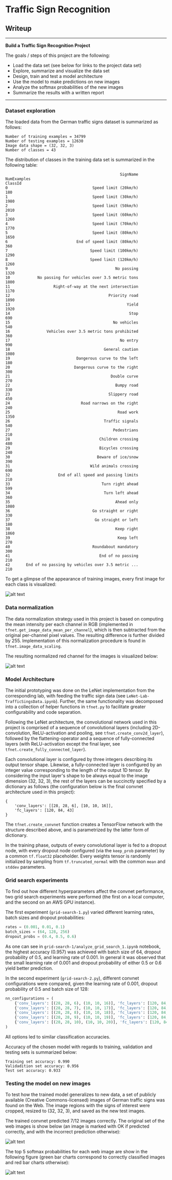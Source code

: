 # **Traffic Sign Recognition**

## Writeup

---

**Build a Traffic Sign Recognition Project**

The goals / steps of this project are the following:
* Load the data set (see below for links to the project data set)
* Explore, summarize and visualize the data set
* Design, train and test a model architecture
* Use the model to make predictions on new images
* Analyze the softmax probabilities of the new images
* Summarize the results with a written report


[//]: # (Image References)

[TrainImages]: ./demo-images/train_images.png "Training images"

[NormTrainImages]: ./demo-images/normalized_images.png "Normalized training images (red channel)"

[WebImagesPredict]: ./demo-images/web_images_prediction.png "Web images and their predictions"

[WebImagesProbab]: ./demo-images/web_images_probab.png "Softmax probabilities of web images' predictions"

---

### Dataset exploration

The loaded data from the German traffic signs dataset is summarized as follows:

```
Number of training examples = 34799
Number of testing examples = 12630
Image data shape = (32, 32, 3)
Number of classes = 43
```

The distribution of classes in the training data set is summarized in the following table:

```
                                                  SignName  NumExamples
ClassId
0                                     Speed limit (20km/h)          180
1                                     Speed limit (30km/h)         1980
2                                     Speed limit (50km/h)         2010
3                                     Speed limit (60km/h)         1260
4                                     Speed limit (70km/h)         1770
5                                     Speed limit (80km/h)         1650
6                              End of speed limit (80km/h)          360
7                                    Speed limit (100km/h)         1290
8                                    Speed limit (120km/h)         1260
9                                               No passing         1320
10            No passing for vehicles over 3.5 metric tons         1800
11                   Right-of-way at the next intersection         1170
12                                           Priority road         1890
13                                                   Yield         1920
14                                                    Stop          690
15                                             No vehicles          540
16                Vehicles over 3.5 metric tons prohibited          360
17                                                No entry          990
18                                         General caution         1080
19                             Dangerous curve to the left          180
20                            Dangerous curve to the right          300
21                                            Double curve          270
22                                              Bumpy road          330
23                                           Slippery road          450
24                               Road narrows on the right          240
25                                               Road work         1350
26                                         Traffic signals          540
27                                             Pedestrians          210
28                                       Children crossing          480
29                                       Bicycles crossing          240
30                                      Beware of ice/snow          390
31                                   Wild animals crossing          690
32                     End of all speed and passing limits          210
33                                        Turn right ahead          599
34                                         Turn left ahead          360
35                                              Ahead only         1080
36                                    Go straight or right          330
37                                     Go straight or left          180
38                                              Keep right         1860
39                                               Keep left          270
40                                    Roundabout mandatory          300
41                                       End of no passing          210
42       End of no passing by vehicles over 3.5 metric ...          210
```

To get a glimpse of the appearance of training images, every first image for each class is visualized:

![alt text][TrainImages]

### Data normalization

The data normalization strategy used in this project is based on computing the mean intensity per each channel in RGB (implemented in `tfnet.get_image_data_mean_per_channel`), which is then subtracted from the original per-channel pixel values. The resulting difference is further divided by 255. Implementation of this normalization procedure is found in `tfnet.image_data_scaling`.

The resulting normalized red channel for the images is visualized below:

![alt text][NormTrainImages]

### Model Architecture

The initial prototyping was done on the LeNet implementation from the corresponding lab, with feeding the traffic sign data (see `LeNet-Lab-TrafficSingsData.ipynb`). Further, the same functionality was decomposed into a collection of helper functions in `tfnet.py` to facilitate greater configurability and code separation.

Following the LeNet architecture, the convolutional network used in this project is comprised of a sequence of convolutional layers (including 2D-convolution, ReLU-activation and pooling, see `tfnet.create_conv2d_layer`), followed by the flattening-operator and a sequence of fully-connected layers (with ReLU-activation except the final layer, see `tfnet.create_fully_connected_layer`).

Each convolutional layer is configured by three integers describing its output tensor shape. Likewise, a fully-connected layer is configured by an integer value corresponding to the length of the output 1D tensor. By considering the input layer's shape to be always equal to the image dimension (32, 32, 3), the rest of the layers can be succinctly specified by a dictionary as follows (the configuration below is the final convnet architecture used in this project):

```
{
    'conv_layers': [[28, 28, 6], [10, 10, 16]],
    'fc_layers': [120, 84, 43]
}
```

The `tfnet.create_convnet` function creates a TensorFlow network with the structure described above, and is parametrized by the latter form of dictionary.

In the training phase, outputs of every convolutional layer is fed to a dropout node, with every dropout node configured (via the `keep_prob` parameter) by a common `tf.float32` placeholder. Every weights tensor is randomly initialized by sampling from `tf.truncated_normal` with the common `mean` and `stddev` parameters.

### Grid search experiments

To find out how different hyperparameters affect the convnet performance, two grid search experiments were performed (the first on a local computer, and the second on an AWS GPU instance).

The first experiment (`grid-search-1.py`) varied different learning rates, batch sizes and dropout probabilities:

```python
rates = (0.001, 0.01, 0.1)
batch_sizes = (64, 128, 256)
dropout_probs = (0.4, 0.5, 0.6)
```

As one can see in `grid-search-1/analyze_grid_search_1.ipynb` notebook, the highest accuracy (0.957) was achieved with batch size of 64, dropout probability of 0.5, and learning rate of 0.001. In general it was observed that the small learning rate of 0.001 and dropout probability of either 0.5 or 0.6 yield better prediction.

In the second experiment (`grid-search-2.py`), different convnet configurations were compared, given the learning rate of 0.001, dropout probability of 0.5 and batch size of 128:

```python
nn_configurations = (
    {'conv_layers': [(28, 28, 6), (10, 10, 16)], 'fc_layers': [120, 84, 43], 'mean': 0., 'stddev': 0.1},
    {'conv_layers': [(28, 28, 7), (10, 10, 17)], 'fc_layers': [120, 84, 43], 'mean': 0., 'stddev': 0.1},
    {'conv_layers': [(28, 28, 8), (10, 10, 18)], 'fc_layers': [120, 84, 43], 'mean': 0., 'stddev': 0.1},
    {'conv_layers': [(28, 28, 9), (10, 10, 19)], 'fc_layers': [120, 84, 43], 'mean': 0., 'stddev': 0.1},
    {'conv_layers': [(28, 28, 10), (10, 10, 20)], 'fc_layers': [120, 84, 43], 'mean': 0., 'stddev': 0.1}
)
```

All options led to similar classification accuracies.

Accuracy of the chosen model with regards to training, validation and testing sets is summarized below:

```
Training set accuracy: 0.990
Validadition set accuracy: 0.956
Test set accuracy: 0.933
```

### Testing the model on new images

To test how the trained model generalizes to new data, a set of publicly available (Creative Commons-licensed) images of German traffic signs was found on the Web. The image regions with the signs of interest were cropped, resized to (32, 32, 3), and saved as the new test images.

The trained convnet predicted 7/12 images correctly. The original set of the web images is show below (an image is marked with OK if predicted correctly, and with the incorrect prediction otherwise):

![alt text][WebImagesPredict]

The top 5 softmax probabilities for each web image are show in the following figure (green bar charts correspond to correctly classified images and red bar charts otherwise):

![alt text][WebImagesProbab]
